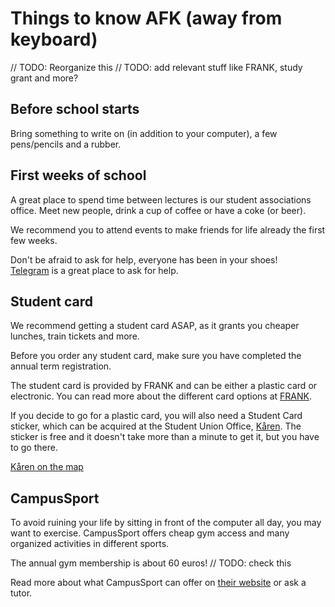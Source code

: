# Things to know AFK (away from keyboard)

// TODO: Reorganize this
// TODO: add relevant stuff like FRANK, study grant and more?

## Before school starts

Bring something to write on (in addition to your computer), a few pens/pencils and a rubber.

## First weeks of school

A great place to spend time between lectures is our student associations office. Meet new people, drink a cup of coffee or have a coke (or beer).

We recommend you to attend events to make friends for life already the first few weeks.

Don't be afraid to ask for help, everyone has been in your shoes!  
[Telegram](COMMUNICATION.md#telegram) is a great place to ask for help.

## Student card

We recommend getting a student card ASAP, as it grants you cheaper lunches, train tickets and more.

Before you order any student card, make sure you have completed the annual term registration.

The student card is provided by FRANK and can be either a plastic card or electronic. You can read more about the different card options at [FRANK](https://www.frank.fi).

If you decide to go for a plastic card, you will also need a Student Card sticker, which can be acquired at the Student Union Office, [Kåren](https://www.studentkaren.fi). The sticker is free and it doesn't take more than a minute to get it, but you have to go there.

[Kåren on the map](https://goo.gl/maps/a6wtW9XPd9C2)

## CampusSport

To avoid ruining your life by sitting in front of the computer all day, you may want to exercise. CampusSport offers cheap gym access and many organized activities in different sports.

The annual gym membership is about 60 euros! // TODO: check this

Read more about what CampusSport can offer on [their website](http://www.campussport.fi) or ask a tutor.